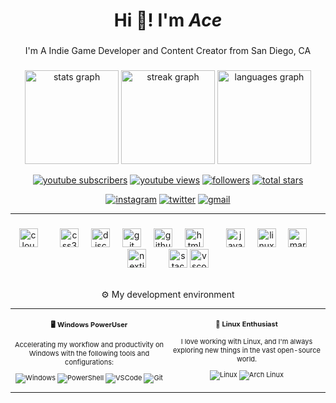 <h1 align="center">Hi 👋! I'm <b><i>Ace</i></b></h1>

###

<p align="center">I'm A Indie Game Developer and Content Creator from San Diego, CA</p>


<!-- Website -->

<!-- <div align="center">
  <a href="placeholder" target="_blank">
    <img src="https://img.shields.io/static/v1?message=Website&label=&color=808080&logoColor=white&labelColor=&style=for-the-badge" height="35" alt="website link"/>
  </a>
</div> -->

###

<div align="center">
  <img src="https://github-readme-stats.vercel.app/api?username=44walrath&hide_title=false&hide_rank=false&show_icons=true&include_all_commits=true&count_private=true&disable_animations=false&theme=dracula&locale=en&hide_border=false" height="150" alt="stats graph"  />
  <img src="https://streak-stats.demolab.com?user=44walrath&locale=en&mode=daily&theme=dracula&hide_border=false&border_radius=5" height="150" alt="streak graph"  />
  <img src="https://github-readme-stats.vercel.app/api/top-langs?username=44walrath&locale=en&hide_title=false&layout=compact&card_width=320&langs_count=5&theme=dracula&hide_border=false" height="150" alt="languages graph"  />
</div>
<p align="center">
     <a href="https://www.youtube.com/@fxshbot?sub_confirmation=1">
         <img alt="youtube subscribers" title="Subscribe to my YouTube channel" src="https://custom-icon-badges.demolab.com/youtube/channel/subscribers/UCG0Ps5VtklbMRJ8kHXuuUVw?color=%23E05D44&label=SUBSCRIBE&logo=video&logoColor=white&style=for-the-badge&labelColor=CE4630"/></a> 
      <a href="https://www.youtube.com/@fxshbot">
         <img alt="youtube views" title="YouTube views" src="https://custom-icon-badges.demolab.com/youtube/channel/views/UCG0Ps5VtklbMRJ8kHXuuUVw?color=%23E1AD0E&logo=eye&logoColor=white&style=for-the-badge&labelColor=C79600"/></a> 
      <a href="https://github.com/44walrath?tab=followers">
         <img alt="followers" title="Follow me on Github" src="https://custom-icon-badges.demolab.com/github/followers/44walrath?color=236ad3&labelColor=1155ba&style=for-the-badge&logo=person-add&label=Follow&logoColor=white"/></a>
      <a href="https://github.com/44walrath?tab=repositories&sort=stargazers">
         <img alt="total stars" title="Total stars on GitHub" src="https://custom-icon-badges.demolab.com/github/stars/44walrath?color=55960c&style=for-the-badge&labelColor=488207&logo=star"/></a>
   </p>
   <p align="center">
     <a href="https://www.instagram.com/fxshbot/" target="_blank">
         <img alt="instagram" title="Check out my Instagram profile" src="https://img.shields.io/static/v1?message=Instagram&logo=instagram&label=&color=E4405F&logoColor=white&labelColor=&style=for-the-badge"/></a> 
      <a href="https://x.com/fxshbot" target="_blank">
         <img alt="twitter" title="Check out my Twitter profile" src="[https://img.shields.io/static/v1?message=Twitter&logo=twitter&label=&color=1DA1F2&logoColor=white&labelColor=&style=for-the-badge
         ](https://img.shields.io/static/v1?message=Twitter&logo=twitter&label=&color=1DA1F2&logoColor=white&labelColor=&style=for-the-badge)"/></a> 
      <a href="mailto:44walrath@gmail.com">
         <img alt="gmail" title="Send Me An Email" src="https://img.shields.io/static/v1?message=Gmail&logo=gmail&label=&color=D14836&logoColor=white&labelColor=&style=for-the-badge"/></a>
   </p>

---
###

<div align="center">
  <img src="https://skillicons.dev/icons?i=cloudflare" height="30" alt="cloudflare logo"  />
  <img width="12" />
  <img width="12" />
  <img src="https://skillicons.dev/icons?i=css" height="30" alt="css3 logo"  />
  <img width="12" />
  <img src="https://skillicons.dev/icons?i=discord" height="30" alt="discord logo"  />
  <img width="12" />
  <img src="https://skillicons.dev/icons?i=git" height="30" alt="git logo"  />
  <img width="12" />
  <img src="https://skillicons.dev/icons?i=github" height="30" alt="github logo"  />
  <img width="12" />
  <img src="https://skillicons.dev/icons?i=html" height="30" alt="html5 logo"  />
  <img width="12" />
  <img width="12" />
  <img src="https://skillicons.dev/icons?i=js" height="30" alt="javascript logo"  />
  <img width="12" />
  <img src="https://skillicons.dev/icons?i=linux" height="30" alt="linux logo"  />
  <img width="12" />
  <img src="https://skillicons.dev/icons?i=md" height="30" alt="markdown logo"  />
  <img width="12" />
  <img src="https://skillicons.dev/icons?i=nextjs" height="30" alt="nextjs logo"  />
  <img width="12" />
  <img width="12" />
  <img src="https://skillicons.dev/icons?i=stackoverflow" height="30" alt="stackoverflow logo"  />
  <img src="https://skillicons.dev/icons?i=vscode" height="30" alt="vscode logo"  />
  
</div>

<br>

<p align="center">⚙️ My development environment </p>

<div class="table-devenvironment">
  <table style="font-size: 11px">
  <tr>
  <td align="center" valign="top" width="50%">

#### 🖥️ Windows PowerUser

Accelerating my workflow and productivity on Windows with the following tools and configurations:

![Windows](https://img.shields.io/badge/-Windows-0078D6?style=flat&logo=windows&logoColor=white)
![PowerShell](https://img.shields.io/badge/-PowerShell-5391FE?style=flat&logo=powershell&logoColor=white)
![VSCode](https://img.shields.io/badge/-Visual%20Studio%20Code-007ACC?style=flat&logo=visual-studio-code&logoColor=white)
![Git](https://img.shields.io/badge/-Git-F05032?style=flat&logo=git&logoColor=white)

  </td>
  <td align="center" valign="top" width="50%">

#### 🐧 Linux Enthusiast

I love working with Linux, and I'm always exploring new things in the vast open-source world.

![Linux](https://img.shields.io/badge/-Linux-000000?style=flat&logo=linux&logoColor=FCC624)
![Arch Linux](https://img.shields.io/badge/-Arch%20Linux-1793D1?style=flat&logo=arch-linux&logoColor=white)

  </td>
  </tr>
  </table>
</div>

<!-- Social Links -->
<div align="left">
  <!-- <a href="https://www.instagram.com/jakub_zitnik/" target="_blank">
    <img src="https://img.shields.io/static/v1?message=Instagram&logo=instagram&label=&color=E4405F&logoColor=white&labelColor=&style=for-the-badge" height="35" alt="instagram logo"  />
  </a>
  <a href="mailto:email@jzitnik.dev" target="_blank">
    <img src="https://img.shields.io/static/v1?message=Gmail&logo=gmail&label=&color=D14836&logoColor=white&labelColor=&style=for-the-badge" height="35" alt="gmail logo"  />
  </a>
  <a href="https://jzitnik.dev/en" target="_blank">
    <img src="https://img.shields.io/static/v1?message=Website&label=&color=000000&logoColor=white&labelColor=&style=for-the-badge" height="35" alt="website link"  />
  </a>
</div>

### -->
